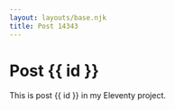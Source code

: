 ```yaml
---
layout: layouts/base.njk
title: Post 14343
---
```


# Post {{ id }}

This is post {{ id }} in my Eleventy project.
